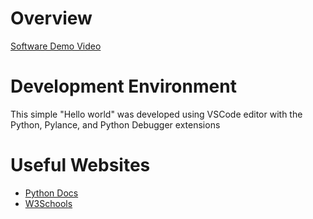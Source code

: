 # Overview

[Software Demo Video](https://youtu.be/BO7bzFxpARo)

# Development Environment

This simple "Hello world" was developed using VSCode editor with the Python, Pylance, and Python Debugger extensions

# Useful Websites

* [Python Docs](https://docs.python.org/3/tutorial/inputoutput.html)
* [W3Schools](https://www.w3schools.com/python/ref_func_print.asp)